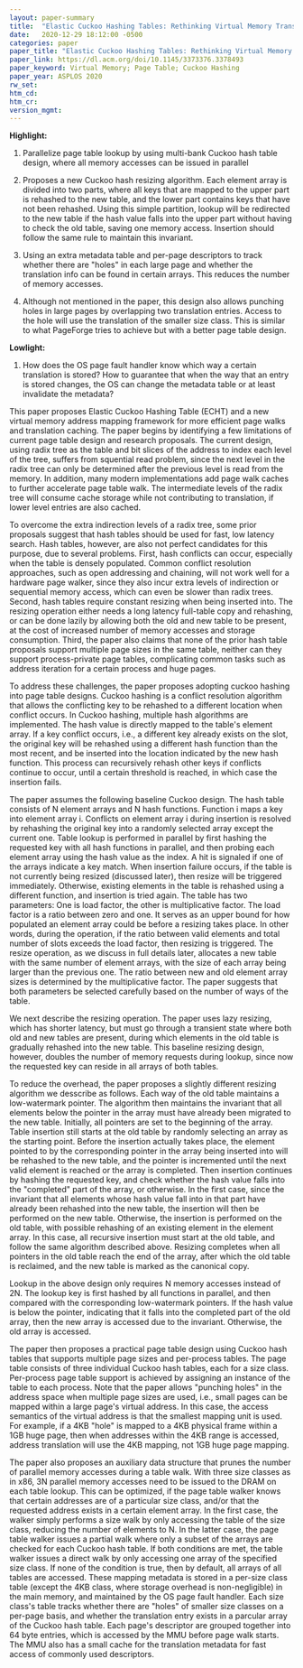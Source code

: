 ```yaml
---
layout: paper-summary
title:  "Elastic Cuckoo Hashing Tables: Rethinking Virtual Memory Translation for Parallelism"
date:   2020-12-29 18:12:00 -0500
categories: paper
paper_title: "Elastic Cuckoo Hashing Tables: Rethinking Virtual Memory Translation for Parallelism"
paper_link: https://dl.acm.org/doi/10.1145/3373376.3378493
paper_keyword: Virtual Memory; Page Table; Cuckoo Hashing
paper_year: ASPLOS 2020
rw_set:
htm_cd:
htm_cr:
version_mgmt:
---
```


**Highlight:**

1. Parallelize page table lookup by using multi-bank Cuckoo hash table design, where all memory accesses can be issued
   in parallel

2. Proposes a new Cuckoo hash resizing algorithm. Each element array is divided into two parts, where all keys that are 
   mapped to the upper part is rehashed to the new table, and the lower part contains keys that have not been rehashed.
   Using this simple partition, lookup will be redirected to the new table if the hash value falls into the upper
   part without having to check the old table, saving one memory access. Insertion should follow the same rule
   to maintain this invariant.

3. Using an extra metadata table and per-page descriptors to track whether there are "holes" in each large page and
   whether the translation info can be found in certain arrays. This reduces the number of memory accesses.

4. Although not mentioned in the paper, this design also allows punching holes in large pages by overlapping two
   translation entries. Access to the hole will use the translation of the smaller size class.
   This is similar to what PageForge tries to achieve but with a better page table design.

**Lowlight:**

1. How does the OS page fault handler know which way a certain translation is stored? How to guarantee that when
   the way that an entry is stored changes, the OS can change the metadata table or at least invalidate the metadata?



This paper proposes Elastic Cuckoo Hashing Table (ECHT) and a new virtual memory address mapping framework for more
efficient page walks and translation caching.
The paper begins by identifying a few limitations of current page table design and research proposals. 
The current design, using radix tree as the table and bit slices of the address to index each level of the tree,
suffers from squential read problem, since the next level in the radix tree can only be determined after the 
previous level is read from the memory.
In addition, many modern implementations add page walk caches to further accelerate page table walk. The intermediate 
levels of the radix tree will consume cache storage while not contributing to translation, if lower level entries
are also cached.

To overcome the extra indirection levels of a radix tree, some prior proposals suggest that hash tables should be used 
for fast, low latency search. Hash tables, however, are also not perfect candidates for this purpose, due to several
problems. First, hash conflicts can occur, especially when the table is densely populated. Common conflict resolution
approaches, such as open addressing and chaining, will not work well for a hardware page walker, since they also
incur extra levels of indirection or sequential memory access, which can even be slower than radix trees.
Second, hash tables require constant resizing when being inserted into. The resizing operation either needs a long 
latency full-table copy and rehashing, or can be done lazily by allowing both the old and new table to be present, 
at the cost of increased number of memory accesses and storage consumption.
Third, the paper also claims that none of the prior hash table proposals support multiple page sizes in the same table,
neither can they support process-private page tables, complicating common tasks such as address iteration for a 
certain process and huge pages.

To address these challenges, the paper proposes adopting cuckoo hashing into page table designs. Cuckoo hashing is a 
conflict resolution algorithm that allows the conflicting key to be rehashed to a different location when conflict 
occurs. In Cuckoo hashing, multiple hash algorithms are implemented. The hash value is directly mapped to the table's
element array. If a key conflict occurs, i.e., a different key already exists on the slot, the original key will be
rehashed using a different hash function than the most recent, and be inserted into the location indicated by the
new hash function. This process can recursively rehash other keys if conflicts continue to occur, until a certain
threshold is reached, in which case the insertion fails.

The paper assumes the following baseline Cuckoo design. The hash table consists of N element arrays and N hash 
functions. Function i maps a key into element array i. Conflicts on element array i during insertion is resolved
by rehashing the original key into a randomly selected array except the current one.
Table lookup is performed in parallel by first hashing the requested key with all hash functions in parallel, and
then probing each element array using the hash value as the index. A hit is signaled if one of the arrays indicate
a key match.
When insertion failure occurs, if the table is not currently being resized (discussed later), then resize will
be triggered immediately. Otherwise, existing elements in the table is rehashed using a different function, and
insertion is tried again. The table has two parameters: One is load factor, the other is multiplicative factor.
The load factor is a ratio between zero and one. It serves as an upper bound for how populated an element array
could be before a resizing takes place. In other words, during the operation, if the ratio between valid elements
and total number of slots exceeds the load factor, then resizing is triggered.
The resize operation, as we discuss in full details later, allocates a new table with the same number of 
element arrays, with the size of each array being larger than the previous one. The ratio between new and old element
array sizes is determined by the multiplicative factor. The paper suggests that both parameters be selected carefully
based on the number of ways of the table.

We next describe the resizing operation. The paper uses lazy resizing, which has shorter latency, but must go through
a transient state where both old and new tables are present, during which elements in the old table is gradually
rehashed into the new table. 
This baseline resizing design, however, doubles the number of memory requests during lookup, since now the requested 
key can reside in all arrays of both tables.

To reduce the overhead, the paper proposes a slightly different resizing algorithm we desscribe as follows. Each way
of the old table maintains a low-watermark pointer. The algorithm then maintains the invariant that all elements 
below the pointer in the array must have already been migrated to the new table. 
Initially, all pointers are set to the beginning of the array. Table insertion still starts at the old table by
randomly selecting an array as the starting point.
Before the insertion actually takes place, the element pointed to by the corresponding pointer in the array being inserted into will be rehashed to the new table, and the pointer is incremented until the next valid element is reached
or the array is completed.
Then insertion continues by hashing the requested key, and check whether the hash value falls into the "completed"
part of the array, or otherwise. In the first case, since the invariant that all elements whose hash value
fall into in that part have already been rehashed into the new table, the insertion will then be performed on the new
table. Otherwise, the insertion is performed on the old table, with possible rehashing of an existing element
in the element array. In this case, all recursive insertion must start at the old table, and follow the same algorithm 
described above.
Resizing completes when all pointers in the old table reach the end of the array, after which the old table is 
reclaimed, and the new table is marked as the canonical copy.

Lookup in the above design only requires N memory accesses instead of 2N. The lookup key is first hashed by all
functions in parallel, and then compared with the corresponding low-watermark pointers. If the hash value is below
the pointer, indicating that it falls into the completed part of the old array, then the new array is accessed due to
the invariant. Otherwise, the old array is accessed.

The paper then proposes a practical page table design using Cuckoo hash tables that supports multiple page sizes and 
per-process tables. The page table consists of three individual Cuckoo hash tables, each for a size class. Per-process
page table support is achieved by assigning an instance of the table to each process. 
Note that the paper allows "punching holes" in the address space when multiple page sizes are used, i.e., small pages
can be mapped within a large page's virtual address. In this case, the access semantics of the virtual address is
that the smallest mapping unit is used. For example, if a 4KB "hole" is mapped to a 4KB physical frame within a 1GB
huge page, then when addresses within the 4KB range is accessed, address translation will use the 4KB mapping, not
1GB huge page mapping.

The paper also proposes an auxiliary data structure that prunes the number of parallel memory accesses during a table
walk. With three size classes as in x86, 3N parallel memory accesses need to be issued to the DRAM on each
table lookup. This can be optimized, if the page table walker knows that certain addresses are of a particular size
class, and/or that the requested address exists in a certain element array.
In the first case, the walker simply performs a size walk by only accessing the table of the size class, reducing 
the number of elements to N.
In the latter case, the page table walker issues a partial walk where only a subset of the arrays are checked for 
each Cuckoo hash table.
If both conditions are met, the table walker issues a direct walk by only accessing one array of the specified 
size class.
If none of the condition is true, then by default, all arrays of all tables are accessed.
These mapping metadata is stored in a per-size class table (except the 4KB class, where storage overhead is
non-negligible) in the main memory, and maintained by the OS page fault handler. 
Each size class's table tracks whether there are "holes" of smaller size classes on a per-page basis, and whether
the translation entry exists in a parcular array of the Cuckoo hash table.
Each page's descriptor are grouped together into 64 byte entries, which is accessed by the MMU before 
page walk starts. 
The MMU also has a small cache for the translation metadata for fast access of commonly used descriptors.
